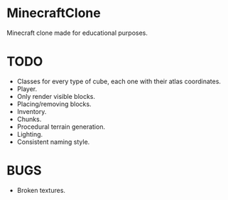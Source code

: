 # MinecraftClone

Minecraft clone made for educational purposes.

# TODO

- Classes for every type of cube, each one with their atlas coordinates.
- Player.
- Only render visible blocks.
- Placing/removing blocks.
- Inventory.
- Chunks.
- Procedural terrain generation.
- Lighting.
- Consistent naming style.

# BUGS

- Broken textures.

